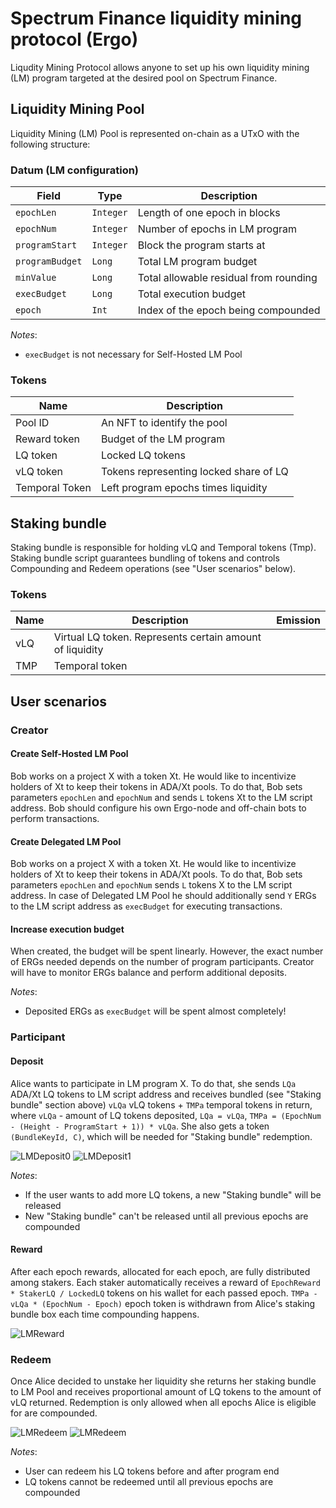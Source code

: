 # Spectrum Finance liquidity mining protocol (Ergo)

Liqudity Mining Protocol allows anyone to set up his own liquidity mining (LM) program targeted at the desired pool on Spectrum Finance.

## Liquidity Mining Pool
Liquidity Mining (LM) Pool is represented on-chain as a UTxO with the following structure:


### Datum (LM configuration)
| Field           | Type        | Description                            |
|-----------------|-------------|----------------------------------------|
| `epochLen`      | `Integer`   | Length of one epoch in blocks          |
| `epochNum`      | `Integer`   | Number of epochs in LM program         |
| `programStart`  | `Integer`   | Block the program starts at            |
| `programBudget` | `Long`      | Total LM program budget                |
| `minValue`      | `Long`      | Total allowable residual from rounding |
| `execBudget`    | `Long`      | Total execution budget                 |
| `epoch`         | `Int`       | Index of the epoch being compounded    |

_Notes_:
* `execBudget` is not necessary for Self-Hosted LM Pool

### Tokens
| Name           | Description                            |
|----------------|----------------------------------------|
| Pool ID        | An NFT to identify the pool            |
| Reward token   | Budget of the LM program               |
| LQ token       | Locked LQ tokens                       |
| vLQ token      | Tokens representing locked share of LQ |
| Temporal Token | Left program epochs times liquidity    |

## Staking bundle
Staking bundle is responsible for holding vLQ and Temporal tokens (Tmp). Staking bundle script guarantees bundling of
tokens and controls Compounding and Redeem operations (see "User scenarios" below).

### Tokens
| Name | Description                                              | Emission |
|------|----------------------------------------------------------|----------|
| vLQ  | Virtual LQ token. Represents certain amount of liquidity |          |
| TMP  | Temporal token                                           |          |


## User scenarios

### Creator

#### Create Self-Hosted LM Pool
Bob works on a project X with a token Xt. He would like to incentivize holders of Xt to keep their tokens in ADA/Xt pools.
To do that, Bob sets parameters `epochLen` and `epochNum` and sends `L` tokens Xt to the LM script address.
Bob should configure his own Ergo-node and off-chain bots to perform transactions.

#### Create Delegated LM Pool
Bob works on a project X with a token Xt. He would like to incentivize holders of Xt to keep their tokens in ADA/Xt pools.
To do that, Bob sets parameters `epochLen` and `epochNum` sends `L` tokens X to the LM script address.
In case of Delegated LM Pool he should additionally send `Y` ERGs to the LM script address as `execBudget` for executing transactions.

#### Increase execution budget
When created, the budget will be spent linearly.
However, the exact number of ERGs needed depends on the number of program participants. 
Creator will have to monitor ERGs balance and perform additional deposits.

_Notes_:
* Deposited ERGs as `execBudget` will be spent almost completely!

### Participant

#### Deposit
Alice wants to participate in LM program X. To do that, she sends `LQa` ADA/Xt LQ tokens to LM script
address and receives bundled (see "Staking bundle" section above) `vLQa` vLQ tokens + `TMPa` temporal tokens in return,
where `vLQa` - amount of LQ tokens deposited, `LQa = vLQa`, `TMPa = (EpochNum - (Height - ProgramStart + 1)) * vLQa`.
She also gets a token `(BundleKeyId, C)`, which will be needed for "Staking bundle" redemption.

![LMDeposit0](./../img/LMDeposit0.png)
![LMDeposit1](./../img/LMDeposit1.png)

_Notes_:
* If the user wants to add more LQ tokens, a new "Staking bundle" will be released
* New "Staking bundle" can't be released until all previous epochs are compounded

#### Reward
After each epoch rewards, allocated for each epoch, are fully distributed among stakers. 
Each staker automatically receives a reward of `EpochReward * StakerLQ / LockedLQ` tokens on his wallet for each passed epoch. 
`TMPa - vLQa * (EpochNum - Epoch)` epoch token is withdrawn from Alice's staking bundle box each time compounding happens.

![LMReward](./../img/LMReward.png)

### Redeem
Once Alice decided to unstake her liquidity she returns her staking bundle to LM Pool and receives proportional amount of LQ tokens
to the amount of vLQ returned. Redemption is only allowed when all epochs Alice is eligible for are compounded.

![LMRedeem](./../img/LMRedeem0.png)
![LMRedeem](./../img/LMRedeem1.png)

_Notes_:
* User can redeem his LQ tokens before and after program end
* LQ tokens cannot be redeemed until all previous epochs are compounded
